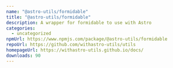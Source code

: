 ```yaml
---
name: "@astro-utils/formidable"
title: "@astro-utils/formidable"
description: A wrapper for formidable to use with Astro
categories:
  - uncategorized
npmUrl: https://www.npmjs.com/package/@astro-utils/formidable
repoUrl: https://github.com/withastro-utils/utils
homepageUrl: https://withastro-utils.github.io/docs/
downloads: 90
---
```

